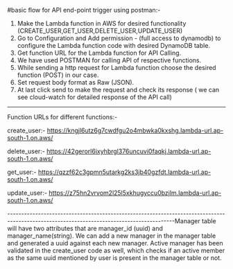 #basic flow for API end-point trigger using postman:- 

1. Make the Lambda function in AWS for desired functionality (CREATE_USER,GET_USER,DELETE_USER,UPDATE_USER)
2. Go to Configuration and Add permission - (full access to dynamodb) to configure the Lambda function code with desired DynamoDB table.
3. Get function URL for the Lambda function for API Calling.
4. We have used POSTMAN for calling API of respective functions.
5. While sending a http request for Lambda function choose the desired function (POST) in our case.
6. Set request body format as Raw (JSON).
7. At last click send to make the request and check its response ( we can see cloud-watch for detailed response of the API call)

---------------------------------------------------------------------------------------------------------------------------------------------
Function URLs for different functions:- 

create_user:- https://kngjl6utz6g7cwdfgu2o4mbwka0kxshg.lambda-url.ap-south-1.on.aws/

delete_user:- https://42gerorl6ixyhbrgl376uncuvi0faqkj.lambda-url.ap-south-1.on.aws/

get_user:- https://qzzf62c3gpmn5utarkg2ks3jb40gzfdt.lambda-url.ap-south-1.on.aws/

update_user:- https://z75hn2vrvom2l25l5xkhugyccu0bzjlm.lambda-url.ap-south-1.on.aws/


------------------------------------------------------------------------------------------------------------------------------------------Manager table will have two attributes that are manager_id (uuid) and manager_name(string). We can add a new manager in the manager table and generated a uuid against each new manager. Active manager has been validated in the create_user code as well, which checks if an active member as the same uuid mentioned by user is present in the manager table or not. 
